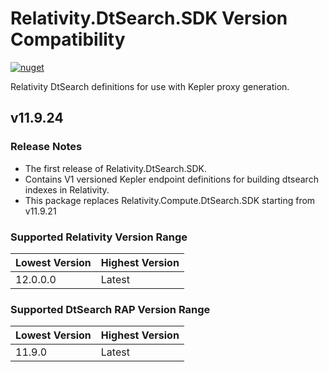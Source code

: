 # Relativity.DtSearch.SDK Version Compatibility

[![nuget](https://img.shields.io/nuget/v/Relativity.DtSearch.SDK.svg)](https://www.nuget.org/packages/Relativity.DtSearch.SDK/)

Relativity DtSearch definitions for use with Kepler proxy generation.

## v11.9.24

### Release Notes

* The first release of Relativity.DtSearch.SDK.
* Contains V1 versioned Kepler endpoint definitions for building dtsearch indexes in Relativity.
* This package replaces Relativity.Compute.DtSearch.SDK starting from v11.9.21

### Supported Relativity Version Range

Lowest Version | Highest Version
--- | ---
12.0.0.0 | Latest

### Supported DtSearch RAP Version Range

Lowest Version | Highest Version
--- | ---
11.9.0 | Latest
